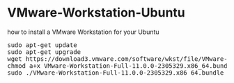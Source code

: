 # VMware-Workstation-Ubuntu
how to install a VMware Workstation for your Ubuntu
<pre>
sudo apt-get update
sudo apt-get upgrade
wget https://download3.vmware.com/software/wkst/file/VMware-Workstation-Full-11.0.0-2305329.x86_64.bundle
chmod a+x VMware-Workstation-Full-11.0.0-2305329.x86_64.bundle
sudo ./VMware-Workstation-Full-11.0.0-2305329.x86_64.bundle
</pre>
